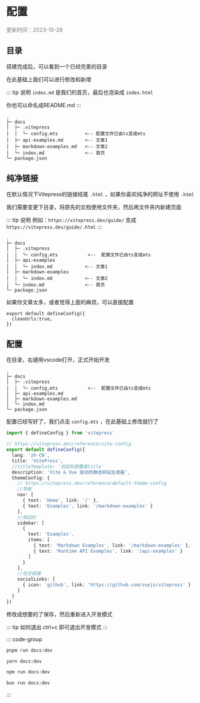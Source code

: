 # 配置

<p style="color: #7e7e7e;">更新时间：2023-10-28</p>



## 目录

搭建完成后，可以看到一个已经完善的目录

在此基础上我们可以进行修改和新增

::: tip 说明
`index.md` 是我们的首页，最后也渲染成 `index.html`

你也可以命名成README.md
:::

```
.
├─ docs
│  ├─ .vitepress
│  │  └─ config.mts          <-- 配置文件已由ts变成mts
│  ├─ api-examples.md        <-- 文章1
│  ├─ markdown-examples.md   <-- 文章2
│  └─ index.md               <-- 首页
└─ package.json
```


## 纯净链接

在默认情况下Vitepress的链接结尾 `.html` ，如果你喜欢纯净的网址不使用 `.html`

我们需要变更下目录，将原先的文档使用文件夹，然后再文件夹内新建页面

::: tip 说明
例如：`https://vitepress.dev/guide/` 变成 `https://vitepress.dev/guide/.html`
:::



```md{6,8}
.
├─ docs
│  ├─ .vitepress
│  │  └─ config.mts           <--  配置文件已由ts变成mts
│  ├─ api-examples           
│  │  └─ index.md            <-- 文章1
│  ├─ markdown-examples      
│  │  └─ index.md            <-- 文章2
│  └─ index.md               <-- 首页
└─ package.json
```

如果你文章太多，或者觉得上面的麻烦，可以直接配置

```ts{2}
export default defineConfig({
  cleanUrls:true,
})
```



## 配置

在目录，右键用vscode打开，正式开始开发

```md{4}
.
├─ docs
│  ├─ .vitepress
│  │  └─ config.mts           <--  配置文件已由ts变成mts
│  ├─ api-examples.md
│  ├─ markdown-examples.md
│  └─ index.md
└─ package.json
```

配置已经写好了，我们点击 `config.mts` ，在此基础上修改就行了


```ts
import { defineConfig } from 'vitepress'

// https://vitepress.dev/reference/site-config
export default defineConfig({
  lang: 'zh-CN',
  title: 'VitePress',
  //titleTemplate: '另起标题覆盖title'
  description: 'Vite & Vue 驱动的静态网站生成器',
  themeConfig: {
    // https://vitepress.dev/reference/default-theme-config
    //导航
    nav: [
      { text: 'Home', link: '/' }, 
      { text: 'Examples', link: '/markdown-examples' }
    ],
    //侧边栏
    sidebar: [
      {
        text: 'Examples',
        items: [
          { text: 'Markdown Examples', link: '/markdown-examples' },
          { text: 'Runtime API Examples', link: '/api-examples' }
        ]
      }
    ],
    //社交链接
    socialLinks: [
      { icon: 'github', link: 'https://github.com/vuejs/vitepress' }
    ]
  }
})

```



修改成想要的了保存，然后重新进入开发模式

::: tip 如何退出
ctrl+c 即可退出开发模式
:::

::: code-group
```sh [pmpm]
pnpm run docs:dev
```

```sh [yarn]
yarn docs:dev
```

```sh [npm]
npm run docs:dev
```

```sh [bun]
bun run docs:dev
```
:::

